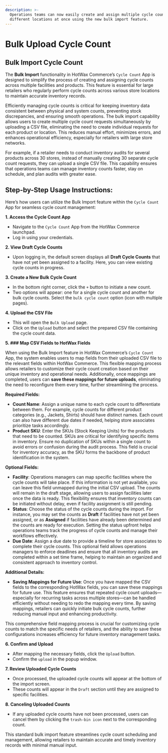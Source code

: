 ```yaml
---
description: >-
  Operations teams can now easily create and assign multiple cycle counts to
  different locations at once using the new bulk import feature.
---
```


# Bulk Upload Cycle Count

## Bulk Import Cycle Count

The **Bulk Import** functionality in HotWax Commerce’s `Cycle Count` App is designed to simplify the process of creating and assigning cycle counts across multiple facilities and products. This feature is essential for large retailers who regularly perform cycle counts across various store locations to maintain accurate inventory records.

Efficiently managing cycle counts is critical for keeping inventory data consistent between physical and system counts, preventing stock discrepancies, and ensuring smooth operations. The bulk import capability allows users to create multiple cycle count requests simultaneously by uploading a CSV file, eliminating the need to create individual requests for each product or location. This reduces manual effort, minimizes errors, and enhances operational efficiency, especially for retailers with large store networks.

For example, if a retailer needs to conduct inventory audits for several products across 30 stores, instead of manually creating 30 separate cycle count requests, they can upload a single CSV file. This capability ensures that operations teams can manage inventory counts faster, stay on schedule, and plan audits with greater ease.

## Step-by-Step Usage Instructions:

Here’s how users can utilize the Bulk Import feature within the `Cycle Count` App for seamless cycle count management:

**1. Access the Cycle Count App**

* Navigate to the `Cycle Count` App from the HotWax Commerce launchpad.
* Log in using your credentials.

**2. View Draft Cycle Counts**

* Upon logging in, the default screen displays all **Draft Cycle Counts** that have not yet been assigned to a facility. Here, you can view existing cycle counts in progress.

**3. Create a New Bulk Cycle Count**

* In the bottom right corner, click the `+` button to initiate a new count.
* Two options will appear: one for a single cycle count and another for bulk cycle counts. Select the `bulk cycle count` option (icon with multiple pages).

**4. Upload the CSV File**

* This will open the `Bulk Upload` page.
* Click on the `Upload` button and select the prepared CSV file containing the cycle count data.

**5. ### Map CSV Fields to HotWax Fields**

When using the Bulk Import feature in HotWax Commerce’s `Cycle Count` App, the system enables users to map fields from their uploaded CSV file to the relevant fields within HotWax Commerce. This flexible mapping process allows retailers to customize their cycle count creation based on their unique inventory and operational needs. Additionally, once mappings are completed, users can **save these mappings for future uploads**, eliminating the need to reconfigure them every time, further streamlining the process.

**Required Fields:**

* **Count Name**: Assign a unique name to each cycle count to differentiate between them. For example, cycle counts for different product categories (e.g., Jackets, Shirts) should have distinct names. Each count can also have different due dates if needed, helping store associates prioritize tasks accordingly.
* **Product SKU**: Enter the SKUs (Stock Keeping Units) for the products that need to be counted. SKUs are critical for identifying specific items in inventory. Ensure no duplication of SKUs within a single count to avoid errors or confusion during the audit process. This field is crucial for inventory accuracy, as the SKU forms the backbone of product identification in the system.

**Optional Fields:**

* **Facility**: Operations managers can map specific facilities where the cycle counts will take place. If this information is not yet available, you can leave this field unmapped during the initial CSV upload. The counts will remain in the draft stage, allowing users to assign facilities later once the data is ready. This flexibility ensures that inventory counts can be initiated without delay, even if facility assignment is still pending.
* **Status**: Choose the status of the cycle counts during the import. For instance, you may set the counts as **Draft** if facilities have not yet been assigned, or as **Assigned** if facilities have already been determined and the counts are ready for execution. Setting the status upfront helps operations teams track the progress of cycle counts and manage their workflows effectively.
* **Due Date**: Assign a due date to provide a timeline for store associates to complete their cycle counts. This optional field allows operations managers to enforce deadlines and ensure that all inventory audits are completed within a set time frame, helping to maintain an organized and consistent approach to inventory control.

**Additional Details:**

* **Saving Mappings for Future Use**: Once you have mapped the CSV fields to the corresponding HotWax fields, you can save these mappings for future use. This feature ensures that repeated cycle count uploads—especially for recurring tasks across multiple stores—can be handled efficiently without needing to redo the mapping every time. By saving mappings, retailers can quickly initiate bulk cycle counts, further reducing manual input and enhancing productivity.

This comprehensive field mapping process is crucial for customizing cycle counts to match the specific needs of retailers, and the ability to save these configurations increases efficiency for future inventory management tasks.

**6. Confirm and Upload**

* After mapping the necessary fields, click the `Upload` button.
* Confirm the `upload` in the popup window.

**7. Review Uploaded Cycle Counts**

* Once processed, the uploaded cycle counts will appear at the bottom of the import screen.
* These counts will appear in the `Draft` section until they are assigned to specific facilities.

**8. Canceling Uploaded Counts**

* If any uploaded cycle counts have not been processed, users can cancel them by clicking the `trash-bin icon` next to the corresponding count.

This standard bulk import feature streamlines cycle count scheduling and management, allowing retailers to maintain accurate and timely inventory records with minimal manual input.

<figure><img src="https://github.com/user-attachments/assets/a4541e72-b58c-4ede-8c50-e83b4827dc50" alt=""><figcaption></figcaption></figure>
